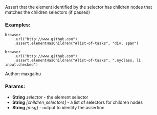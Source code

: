 

<!-- Start coffee/assertions/elementHasChildren.js -->

Assert that the element identified by the selector has children nodes
that matches the children selectors (if passed)
### Examples:

    browser
        .url("http://www.github.com")
        .assert.elementHasChildren("#list-of-tasks", "div, span")

    browser
        .url("http://www.github.com")
        .assert.elementHasChildren("#list-of-tasks", ".myclass, li input:checked")

Author: maxgalbu

### Params:

* **String** *selector* - the element selector
* **String** *[children_selectors]* - a list of selectors for children nodes
* **String** *[msg]* - output to identify the assertion

<!-- End coffee/assertions/elementHasChildren.js -->

